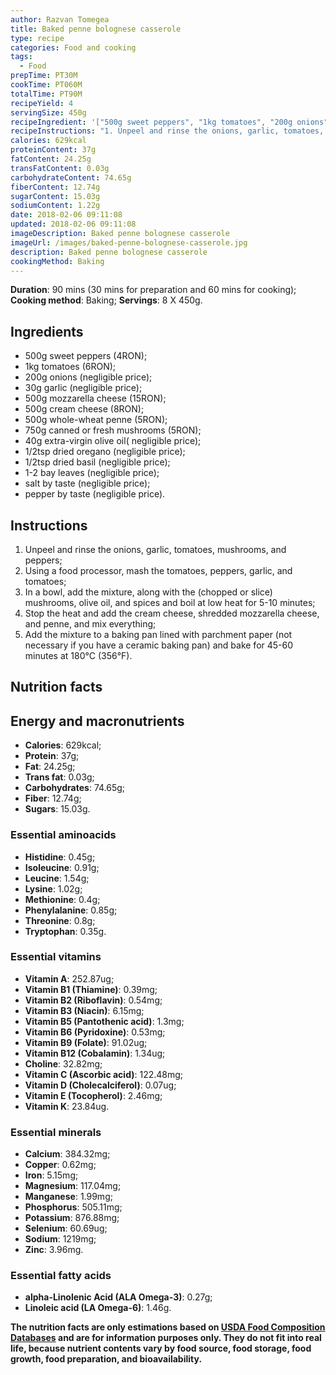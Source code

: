 ```yaml
---
author: Razvan Tomegea
title: Baked penne bolognese casserole
type: recipe
categories: Food and cooking
tags:
  - Food
prepTime: PT30M
cookTime: PT060M
totalTime: PT90M
recipeYield: 4
servingSize: 450g
recipeIngredient: '["500g sweet peppers", "1kg tomatoes", "200g onions", "30g garlic", "500g mozzarella cheese", "500g cream cheese", "500g whole-wheat penne", "750g canned or fresh mushrooms", "40g extra-virgin olive oil", "1/2tsp dried oregano", "1/2tsp dried basil", "1-2 bay leaves", "salt by taste", "pepper by taste"]'
recipeInstructions: "1. Unpeel and rinse the onions, garlic, tomatoes, mushrooms, and peppers;\n2. Using a food processor, mash the tomatoes, peppers, garlic, and tomatoes;\n3. In a bowl, add the mixture, along with the (chopped or slice) mushrooms, olive oil, and spices and boil at low heat for 5-10 minutes;\n4. Stop the heat and add the cream cheese, shredded mozzarella cheese, and penne, and mix everything;\n5. Add the mixture to a baking pan lined with parchment paper (not necessary if you have a ceramic baking pan) and bake for 45-60 minutes at 180&deg;C (356&deg;F)."
calories: 629kcal
proteinContent: 37g
fatContent: 24.25g
transFatContent: 0.03g
carbohydrateContent: 74.65g
fiberContent: 12.74g
sugarContent: 15.03g
sodiumContent: 1.22g
date: 2018-02-06 09:11:08
updated: 2018-02-06 09:11:08
imageDescription: Baked penne bolognese casserole
imageUrl: /images/baked-penne-bolognese-casserole.jpg
description: Baked penne bolognese casserole
cookingMethod: Baking
---
```

**Duration**: 90 mins (30 mins for preparation and 60 mins for cooking);
**Cooking method**: Baking;
**Servings**: 8 X 450g.

## Ingredients
- 500g sweet peppers (4RON);
- 1kg tomatoes (6RON);
- 200g onions (negligible price);
- 30g garlic (negligible price);
- 500g mozzarella cheese (15RON);
- 500g cream cheese (8RON);
- 500g whole-wheat penne (5RON);
- 750g canned or fresh mushrooms (5RON);
- 40g extra-virgin olive oil( negligible price);
- 1/2tsp dried oregano (negligible price);
- 1/2tsp dried basil (negligible price);
- 1-2 bay leaves (negligible price); 
- salt by taste (negligible price);
- pepper by taste (negligible price).
<!-- more -->

## Instructions
1. Unpeel and rinse the onions, garlic, tomatoes, mushrooms, and peppers;
2. Using a food processor, mash the tomatoes, peppers, garlic, and tomatoes;
3. In a bowl, add the mixture, along with the (chopped or slice) mushrooms, olive oil, and spices and boil at low heat for 5-10 minutes;
4. Stop the heat and add the cream cheese, shredded mozzarella cheese, and penne, and mix everything;
5. Add the mixture to a baking pan lined with parchment paper (not necessary if you have a ceramic baking pan) and bake for 45-60 minutes at 180&deg;C (356&deg;F).

## Nutrition facts
## Energy and macronutrients
- **Calories**: 629kcal;
- **Protein**: 37g;
- **Fat**: 24.25g;
- **Trans fat**: 0.03g;
- **Carbohydrates**: 74.65g;
- **Fiber**: 12.74g;
- **Sugars**: 15.03g.

### Essential aminoacids
- **Histidine**: 0.45g;
- **Isoleucine**: 0.91g;
- **Leucine**: 1.54g;
- **Lysine**: 1.02g;
- **Methionine**: 0.4g;
- **Phenylalanine**: 0.85g;
- **Threonine**: 0.8g;
- **Tryptophan**: 0.35g.

### Essential vitamins
- **Vitamin A**: 252.87ug;
- **Vitamin B1 (Thiamine)**: 0.39mg;
- **Vitamin B2 (Riboflavin)**: 0.54mg;
- **Vitamin B3 (Niacin)**: 6.15mg;
- **Vitamin B5 (Pantothenic acid)**: 1.3mg;
- **Vitamin B6 (Pyridoxine)**: 0.53mg;
- **Vitamin B9 (Folate)**: 91.02ug;
- **Vitamin B12 (Cobalamin)**: 1.34ug;
- **Choline**: 32.82mg;
- **Vitamin C (Ascorbic acid)**: 122.48mg;
- **Vitamin D (Cholecalciferol)**: 0.07ug;
- **Vitamin E (Tocopherol)**: 2.46mg;
- **Vitamin K**: 23.84ug.

### Essential minerals
- **Calcium**: 384.32mg;
- **Copper**: 0.62mg;
- **Iron**: 5.15mg;
- **Magnesium**: 117.04mg;
- **Manganese**: 1.99mg;
- **Phosphorus**: 505.11mg;
- **Potassium**: 876.88mg;
- **Selenium**: 60.69ug;
- **Sodium**: 1219mg;
- **Zinc**: 3.96mg.

### Essential fatty acids
- **alpha-Linolenic Acid (ALA Omega-3)**: 0.27g;
- **Linoleic acid (LA Omega-6)**: 1.46g.

**The nutrition facts are only estimations based on [USDA Food Composition Databases](https://ndb.nal.usda.gov/ndb/search/list) and are for information purposes only. They do not fit into real life, because nutrient contents vary by food source, food storage, food growth, food preparation, and bioavailability.**
